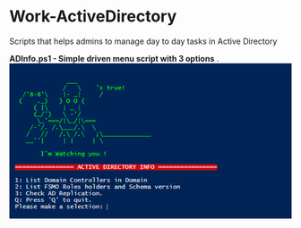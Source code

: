 # Work-ActiveDirectory
Scripts that helps admins to manage day to day tasks in Active Directory

**ADInfo.ps1 - Simple driven menu script with 3 options**
.
<img src="/images/ADInfo.png" alt="ADINFO menu driven script" style="float: left;" />

